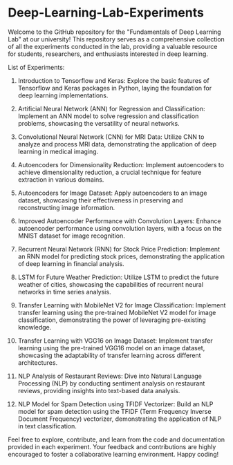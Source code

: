 # Deep-Learning-Lab-Experiments
Welcome to the GitHub repository for the "Fundamentals of Deep Learning Lab" at our university! This repository serves as a comprehensive collection of all the experiments conducted in the lab, providing a valuable resource for students, researchers, and enthusiasts interested in deep learning.

List of Experiments:

1. Introduction to Tensorflow and Keras:
Explore the basic features of Tensorflow and Keras packages in Python, laying the foundation for deep learning implementations.

2. Artificial Neural Network (ANN) for Regression and Classification:
Implement an ANN model to solve regression and classification problems, showcasing the versatility of neural networks.

3. Convolutional Neural Network (CNN) for MRI Data:
Utilize CNN to analyze and process MRI data, demonstrating the application of deep learning in medical imaging.

4. Autoencoders for Dimensionality Reduction:
Implement autoencoders to achieve dimensionality reduction, a crucial technique for feature extraction in various domains.

5. Autoencoders for Image Dataset:
Apply autoencoders to an image dataset, showcasing their effectiveness in preserving and reconstructing image information.

6. Improved Autoencoder Performance with Convolution Layers:
Enhance autoencoder performance using convolution layers, with a focus on the MNIST dataset for image recognition.

7. Recurrent Neural Network (RNN) for Stock Price Prediction:
Implement an RNN model for predicting stock prices, demonstrating the application of deep learning in financial analysis.

8. LSTM for Future Weather Prediction:
Utilize LSTM to predict the future weather of cities, showcasing the capabilities of recurrent neural networks in time series analysis.

9. Transfer Learning with MobileNet V2 for Image Classification:
Implement transfer learning using the pre-trained MobileNet V2 model for image classification, demonstrating the power of leveraging pre-existing knowledge.

10. Transfer Learning with VGG16 on Image Dataset:
Implement transfer learning using the pre-trained VGG16 model on an image dataset, showcasing the adaptability of transfer learning across different architectures.

11. NLP Analysis of Restaurant Reviews:
Dive into Natural Language Processing (NLP) by conducting sentiment analysis on restaurant reviews, providing insights into text-based data analysis.

12. NLP Model for Spam Detection using TFIDF Vectorizer:
Build an NLP model for spam detection using the TFIDF (Term Frequency Inverse Document Frequency) vectorizer, demonstrating the application of NLP in text classification.

Feel free to explore, contribute, and learn from the code and documentation provided in each experiment. Your feedback and contributions are highly encouraged to foster a collaborative learning environment. Happy coding!
